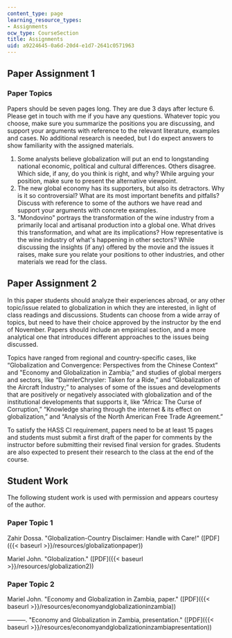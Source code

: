 ```yaml
---
content_type: page
learning_resource_types:
- Assignments
ocw_type: CourseSection
title: Assignments
uid: a9224645-0a6d-20d4-e1d7-2641c0571963
---
```


Paper Assignment 1
------------------

### Paper Topics

Papers should be seven pages long. They are due 3 days after lecture 6. Please get in touch with me if you have any questions. Whatever topic you choose, make sure you summarize the positions you are discussing, and support your arguments with reference to the relevant literature, examples and cases. No additional research is needed, but I do expect answers to show familiarity with the assigned materials.

1.  Some analysts believe globalization will put an end to longstanding national economic, political and cultural differences. Others disagree. Which side, if any, do you think is right, and why? While arguing your position, make sure to present the alternative viewpoint.
2.  The new global economy has its supporters, but also its detractors. Why is it so controversial? What are its most important benefits and pitfalls? Discuss with reference to some of the authors we have read and support your arguments with concrete examples.
3.  "Mondovino" portrays the transformation of the wine industry from a primarily local and artisanal production into a global one. What drives this transformation, and what are its implications? How representative is the wine industry of what's happening in other sectors? While discussing the insights (if any) offered by the movie and the issues it raises, make sure you relate your positions to other industries, and other materials we read for the class.

Paper Assignment 2
------------------

In this paper students should analyze their experiences abroad, or any other topic/issue related to globalization in which they are interested, in light of class readings and discussions. Students can choose from a wide array of topics, but need to have their choice approved by the instructor by the end of November. Papers should include an empirical section, and a more analytical one that introduces different approaches to the issues being discussed.

Topics have ranged from regional and country-specific cases, like “Globalization and Convergence: Perspectives from the Chinese Context” and "Economy and Globalization in Zambia;” and studies of global mergers and sectors, like “DaimlerChrysler: Taken for a Ride,” and “Globalization of the Aircraft Industry;” to analyses of some of the issues and developments that are positively or negatively associated with globalization and of the institutional developments that supports it, like “Africa: The Curse of Corruption,” “Knowledge sharing through the internet & its effect on globalization,” and “Analysis of the North American Free Trade Agreement.”

To satisfy the HASS CI requirement, papers need to be at least 15 pages and students must submit a first draft of the paper for comments by the instructor before submitting their revised final version for grades. Students are also expected to present their research to the class at the end of the course.

Student Work
------------

The following student work is used with permission and appears courtesy of the author.

### Paper Topic 1

Zahir Dossa. "Globalization-Country Disclaimer: Handle with Care!" ([PDF]({{< baseurl >}}/resources/globalizationpaper))

Mariel John. "Globalization." ([PDF]({{< baseurl >}}/resources/globalization2))

### Paper Topic 2

Mariel John. "Economy and Globalization in Zambia, paper." ([PDF]({{< baseurl >}}/resources/economyandglobalizationinzambia))

———. "Economy and Globalization in Zambia, presentation." ([PDF]({{< baseurl >}}/resources/economyandglobalizationinzambiapresentation))